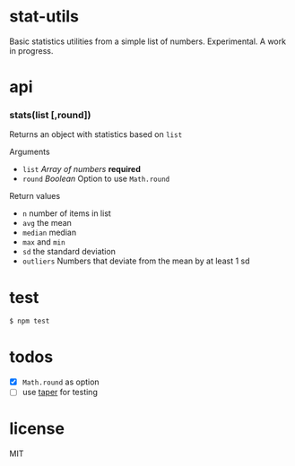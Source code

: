 # stat-utils
Basic statistics utilities from a simple list of numbers. Experimental. A work in progress.

# api
### stats(list [,round])
Returns an object with statistics based on `list`

Arguments
- `list` *Array of numbers* **required**
- `round` *Boolean* Option to use `Math.round`

Return values
- `n` number of items in list
- `avg` the mean
- `median` median
- `max` and `min`
- `sd` the standard deviation
- `outliers` Numbers that deviate from the mean by at least 1 sd

# test
```bash
$ npm test
```

# todos
- [x] `Math.round` as option
- [ ] use [taper](https://github.com/karlpokus/taper) for testing

# license
MIT
